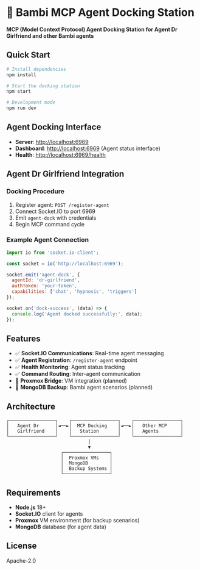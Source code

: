 # 🔮 Bambi MCP Agent Docking Station

**MCP (Model Context Protocol) Agent Docking Station for Agent Dr Girlfriend and other Bambi agents**

## Quick Start

```bash
# Install dependencies
npm install

# Start the docking station
npm start

# Development mode
npm run dev
```

## Agent Docking Interface

- **Server**: <http://localhost:6969>
- **Dashboard**: <http://localhost:6969> (Agent status interface)
- **Health**: <http://localhost:6969/health>

## Agent Dr Girlfriend Integration

### Docking Procedure

1. Register agent: `POST /register-agent`
2. Connect Socket.IO to port 6969
3. Emit `agent-dock` with credentials
4. Begin MCP command cycle

### Example Agent Connection

```javascript
import io from 'socket.io-client';

const socket = io('http://localhost:6969');

socket.emit('agent-dock', {
  agentId: 'dr-girlfriend',
  authToken: 'your-token',
  capabilities: ['chat', 'hypnosis', 'triggers']
});

socket.on('dock-success', (data) => {
  console.log('Agent docked successfully:', data);
});
```

## Features

- ✅ **Socket.IO Communications**: Real-time agent messaging
- ✅ **Agent Registration**: `/register-agent` endpoint
- ✅ **Health Monitoring**: Agent status tracking
- ✅ **Command Routing**: Inter-agent communication
- 🚧 **Proxmox Bridge**: VM integration (planned)
- 🚧 **MongoDB Backup**: Bambi agent scenarios (planned)

## Architecture

```
┌─────────────────┐    ┌─────────────────┐    ┌─────────────────┐
│   Agent Dr      │◄──►│  MCP Docking    │◄──►│   Other MCP     │
│   Girlfriend    │    │   Station       │    │   Agents        │
└─────────────────┘    └─────────────────┘    └─────────────────┘
                              │
                              ▼
                    ┌─────────────────┐
                    │  Proxmox VMs    │
                    │  MongoDB        │
                    │  Backup Systems │
                    └─────────────────┘
```

## Requirements

- **Node.js** 18+
- **Socket.IO** client for agents
- **Proxmox** VM environment (for backup scenarios)
- **MongoDB** database (for agent data)

## License

Apache-2.0
